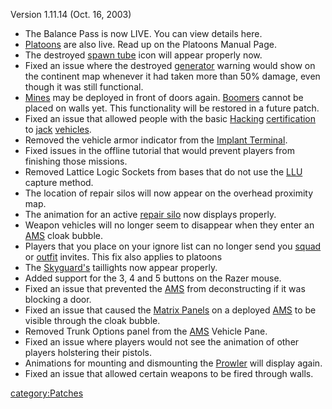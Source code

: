 Version 1.11.14 (Oct. 16, 2003)

-   The Balance Pass is now LIVE. You can view details here.
-   [Platoons](Platoon "wikilink") are also live. Read up on the
    Platoons Manual Page.
-   The destroyed [spawn tube](spawn_tube "wikilink") icon will appear
    properly now.
-   Fixed an issue where the destroyed [generator](generator "wikilink")
    warning would show on the continent map whenever it had taken more
    than 50% damage, even though it was still functional.
-   [Mines](Mine "wikilink") may be deployed in front of doors again.
    [Boomers](Boomer "wikilink") cannot be placed on walls yet. This
    functionality will be restored in a future patch.
-   Fixed an issue that allowed people with the basic
    [Hacking](Hacking_(Certification) "wikilink")
    [certification](certification "wikilink") to [jack](jack "wikilink")
    [vehicles](vehicle "wikilink").
-   Removed the vehicle armor indicator from the [Implant
    Terminal](Implant_Terminal "wikilink").
-   Fixed issues in the offline tutorial that would prevent players from
    finishing those missions.
-   Removed Lattice Logic Sockets from bases that do not use the
    [LLU](LLU "wikilink") capture method.
-   The location of repair silos will now appear on the overhead
    proximity map.
-   The animation for an active [repair silo](repair_silo "wikilink")
    now displays properly.
-   Weapon vehicles will no longer seem to disappear when they enter an
    [AMS](AMS "wikilink") cloak bubble.
-   Players that you place on your ignore list can no longer send you
    [squad](squad "wikilink") or [outfit](outfit "wikilink") invites.
    This fix also applies to platoons
-   The [Skyguard's](Skyguard "wikilink") taillights now appear
    properly.
-   Added support for the 3, 4 and 5 buttons on the Razer mouse.
-   Fixed an issue that prevented the [AMS](AMS "wikilink") from
    deconstructing if it was blocking a door.
-   Fixed an issue that caused the [Matrix
    Panels](Matrix_Panel "wikilink") on a deployed [AMS](AMS "wikilink")
    to be visible through the cloak bubble.
-   Removed Trunk Options panel from the [AMS](AMS "wikilink") Vehicle
    Pane.
-   Fixed an issue where players would not see the animation of other
    players holstering their pistols.
-   Animations for mounting and dismounting the
    [Prowler](Prowler "wikilink") will display again.
-   Fixed an issue that allowed certain weapons to be fired through
    walls.

[category:Patches](category:Patches "wikilink")